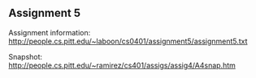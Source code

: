 ## Assignment 5

Assignment information: http://people.cs.pitt.edu/~laboon/cs0401/assignment5/assignment5.txt

Snapshot: http://people.cs.pitt.edu/~ramirez/cs401/assigs/assig4/A4snap.htm
